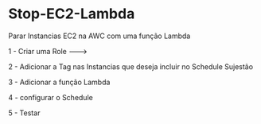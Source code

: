 # Stop-EC2-Lambda
Parar Instancias EC2 na AWC com uma função Lambda

1 - Criar uma Role --->

2 - Adicionar a Tag nas Instancias que deseja incluir no Schedule 
        Sujestão

3 - Adicionar a função Lambda

4 - configurar o Schedule

5 - Testar

